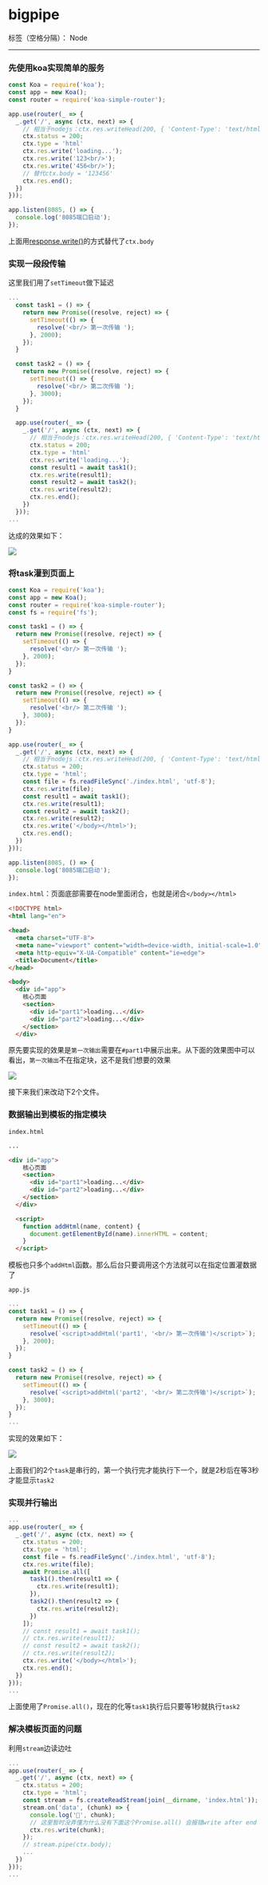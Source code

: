 ﻿# bigpipe

标签（空格分隔）： Node

---

<h3>先使用koa实现简单的服务</h3>

```javascript
const Koa = require('koa');
const app = new Koa();
const router = require('koa-simple-router');

app.use(router(_ => {
  _.get('/', async (ctx, next) => {
    // 相当于nodejs：ctx.res.writeHead(200, { 'Content-Type': 'text/html;charset=utf-8' });
    ctx.status = 200;
    ctx.type = 'html'
    ctx.res.write('loading...');
    ctx.res.write('123<br/>');
    ctx.res.write('456<br/>');
    // 替代ctx.body = '123456'
    ctx.res.end();
  })
}));

app.listen(8085, () => {
  console.log('8085端口启动');
});
```

上面用[response.write()](http://nodejs.cn/api/http.html#http_response_write_chunk_encoding_callback)的方式替代了`ctx.body`

<h3>实现一段段传输</h3>

这里我们用了`setTimeout`做下延迟

```javascript
...
  const task1 = () => {
    return new Promise((resolve, reject) => {
      setTimeout(() => {
        resolve('<br/> 第一次传输 ');
      }, 2000);
    });
  }

  const task2 = () => {
    return new Promise((resolve, reject) => {
      setTimeout(() => {
        resolve('<br/> 第二次传输 ');
      }, 3000);
    });
  }

  app.use(router(_ => {
    _.get('/', async (ctx, next) => {
      // 相当于nodejs：ctx.res.writeHead(200, { 'Content-Type': 'text/html;charset=utf-8' });
      ctx.status = 200;
      ctx.type = 'html'
      ctx.res.write('loading...');
      const result1 = await task1();
      ctx.res.write(result1);
      const result2 = await task2();
      ctx.res.write(result2);
      ctx.res.end();
    })
  }));
...
```

达成的效果如下：

<p><img src="https://raw.githubusercontent.com/rel-start/Notes/picture/picture/bigpipe01.gif"></p>

<h3>将task灌到页面上</h3>

```javascript
const Koa = require('koa');
const app = new Koa();
const router = require('koa-simple-router');
const fs = require('fs');

const task1 = () => {
  return new Promise((resolve, reject) => {
    setTimeout(() => {
      resolve('<br/> 第一次传输 ');
    }, 2000);
  });
}

const task2 = () => {
  return new Promise((resolve, reject) => {
    setTimeout(() => {
      resolve('<br/> 第二次传输 ');
    }, 3000);
  });
}

app.use(router(_ => {
  _.get('/', async (ctx, next) => {
    // 相当于nodejs：ctx.res.writeHead(200, { 'Content-Type': 'text/html;charset=utf-8' });
    ctx.status = 200;
    ctx.type = 'html';
    const file = fs.readFileSync('./index.html', 'utf-8');
    ctx.res.write(file);
    const result1 = await task1();
    ctx.res.write(result1);
    const result2 = await task2();
    ctx.res.write(result2);
    ctx.res.write('</body></html>');
    ctx.res.end();
  })
}));

app.listen(8085, () => {
  console.log('8085端口启动');
});
```

`index.html`：页面底部需要在node里面闭合，也就是闭合`</body></html>`

```html
<!DOCTYPE html>
<html lang="en">

<head>
  <meta charset="UTF-8">
  <meta name="viewport" content="width=device-width, initial-scale=1.0">
  <meta http-equiv="X-UA-Compatible" content="ie=edge">
  <title>Document</title>
</head>

<body>
  <div id="app">
    核心页面
    <section>
      <div id="part1">loading...</div>
      <div id="part2">loading...</div>
    </section>
  </div>
```

原先要实现的效果是`第一次输出`需要在`#part1`中展示出来。从下面的效果图中可以看出，`第一次输出`不在指定块，这不是我们想要的效果

<p><img src="https://raw.githubusercontent.com/rel-start/Notes/picture/picture/bigpipe02.gif"></p>

接下来我们来改动下2个文件。

<h3>数据输出到模板的指定模块</h3>

`index.html`

```html
...

<div id="app">
    核心页面
    <section>
      <div id="part1">loading...</div>
      <div id="part2">loading...</div>
    </section>
  </div>

  <script>
    function addHtml(name, content) {
      document.getElementById(name).innerHTML = content;
    }
  </script>
```

模板也只多个`addHtml`函数。那么后台只要调用这个方法就可以在指定位置灌数据了

`app.js`

```javascript
...
const task1 = () => {
  return new Promise((resolve, reject) => {
    setTimeout(() => {
      resolve(`<script>addHtml('part1', '<br/> 第一次传输')</script>`);
    }, 2000);
  });
}

const task2 = () => {
  return new Promise((resolve, reject) => {
    setTimeout(() => {
      resolve(`<script>addHtml('part2', '<br/> 第二次传输')</script>`);
    }, 3000);
  });
}
...
```

实现的效果如下：

<p><img src="https://raw.githubusercontent.com/rel-start/Notes/picture/picture/bigpipe03.gif"></p>

上面我们的2个`task`是串行的，第一个执行完才能执行下一个，就是2秒后在等3秒才能显示`task2`

<h3>实现并行输出</h3>

```javascript
...
app.use(router(_ => {
  _.get('/', async (ctx, next) => {
    ctx.status = 200;
    ctx.type = 'html';
    const file = fs.readFileSync('./index.html', 'utf-8');
    ctx.res.write(file);
    await Promise.all([
      task1().then(result1 => {
        ctx.res.write(result1);
      }),
      task2().then(result2 => {
        ctx.res.write(result2);
      })
    ]);
    // const result1 = await task1();
    // ctx.res.write(result1);
    // const result2 = await task2();
    // ctx.res.write(result2);
    ctx.res.write('</body></html>');
    ctx.res.end();
  })
}));
...
```

上面使用了`Promise.all()`，现在的化等`task1`执行后只要等1秒就执行`task2`

<h3>解决模板页面的问题</h3>

利用`stream`边读边吐

```javascript
...
app.use(router(_ => {
  _.get('/', async (ctx, next) => {
    ctx.status = 200;
    ctx.type = 'html';
    const stream = fs.createReadStream(join(__dirname, 'index.html'));
    stream.on('data', (chunk) => {
      console.log('🍎', chunk);
      // 这里暂时没弄懂为什么没有下面这个Promise.all() 会报错write after end
      ctx.res.write(chunk);
    });
    // stream.pipe(ctx.body);
    ...
  })
}));
...
```